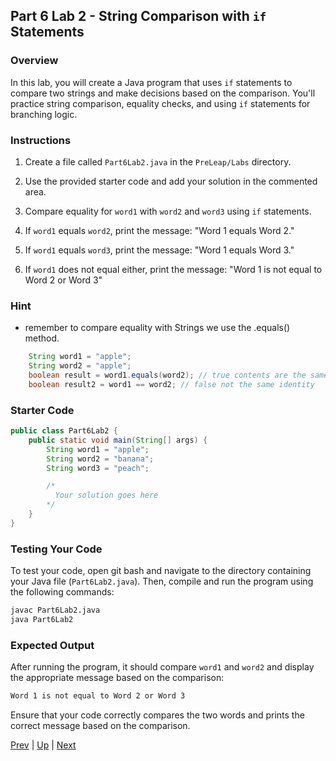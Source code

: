 ## Part 6 Lab 2 - String Comparison with `if` Statements

### Overview
In this lab, you will create a Java program that uses `if` statements to compare two strings and make decisions based on the comparison. You'll practice string comparison, equality checks, and using `if` statements for branching logic.

### Instructions

1. Create a file called `Part6Lab2.java` in the `PreLeap/Labs` directory.

2. Use the provided starter code and add your solution in the commented area.

3. Compare equality for `word1` with `word2` and `word3` using `if` statements.

4. If `word1` equals `word2`, print the message: "Word 1 equals Word 2."

5. If `word1` equals `word3`, print the message: "Word 1 equals Word 3."

6. If `word1` does not equal either, print the message: "Word 1 is not equal to Word 2 or Word 3"

### Hint
* remember to compare equality with Strings we use the .equals() method. 
```java
    String word1 = "apple";
    String word2 = "apple";
    boolean result = word1.equals(word2); // true contents are the same
    boolean result2 = word1 == word2; // false not the same identity
```


### Starter Code
```java
public class Part6Lab2 {
    public static void main(String[] args) {
        String word1 = "apple";
        String word2 = "banana";
        String word3 = "peach";

        /*
          Your solution goes here
        */
    }
}
```

### Testing Your Code

To test your code, open git bash and navigate to the directory containing your Java file (`Part6Lab2.java`). Then, compile and run the program using the following commands:

```bash
javac Part6Lab2.java
java Part6Lab2
```

### Expected Output

After running the program, it should compare `word1` and `word2` and display the appropriate message based on the comparison:

```bash
Word 1 is not equal to Word 2 or Word 3
```

Ensure that your code correctly compares the two words and prints the correct message based on the comparison.

[Prev](part6lab1.md) | [Up](part6.md) | [Next](part6lab3.md)

